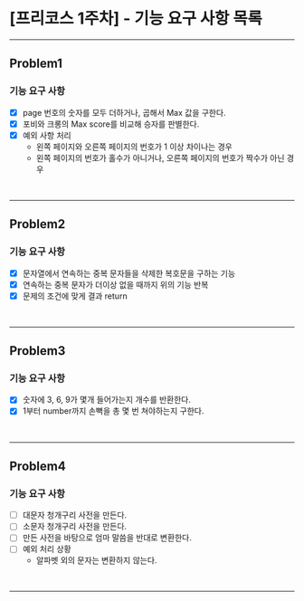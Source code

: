 # [프리코스 1주차] - 기능 요구 사항 목록

--------

## Problem1
### 기능 요구 사항
- [x] page 번호의 숫자를 모두 더하거나, 곱해서 Max 값을 구한다.
- [x] 포비와 크롱의 Max score를 비교해 승자를 판별한다.
- [x] 예외 사항 처리
  -  왼쪽 페이지와 오른쪽 페이지의 번호가 1 이상 차이나는 경우
  -  왼쪽 페이지의 번호가 홀수가 아니거나, 오른쪽 페이지의 번호가 짝수가 아닌 경우

<br>

-----
## Problem2
### 기능 요구 사항
- [x] 문자열에서 연속하는 중복 문자들을 삭제한 복호문을 구하는 기능
- [x] 연속하는 중복 문자가 더이상 없을 때까지 위의 기능 반복
- [x] 문제의 조건에 맞게 결과 return 

<br>

----
## Problem3
### 기능 요구 사항
-[x] 숫자에 3, 6, 9가 몇개 들어가는지 개수를 반환한다.
-[x] 1부터 number까지 손뼉을 총 몇 번 쳐야하는지 구한다.

<br>

-----
## Problem4
### 기능 요구 사항
-[ ] 대문자 청개구리 사전을 만든다.
-[ ] 소문자 청개구리 사전을 만든다.
-[ ] 만든 사전을 바탕으로 엄마 말씀을 반대로 변환한다.
-[ ] 예외 처리 상황
  - 알파벳 외의 문자는 변환하지 않는다.

 <br>

-----